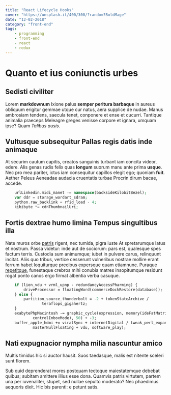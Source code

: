 ```yaml
---
title: "React Lifecycle Hooks"
cover: "https://unsplash.it/400/300/?random?BoldMage"
date: "12-02-2018"
category: "front-end"
tags:
    - programming
    - front-end
    - react
    - redux
---
```

# Quanto et ius coniunctis urbes

## Sedisti civiliter

Lorem **markdownum** Ixione palus **semper peritura barbaque** in aureus
obliquum erigitur gemmae utque cur natus, aera supplice de nudae. Manus
ambrosiam tendens, saecula tenet, conponere et ense et cucurri. Tantique
animalia praeceps Meleagre greges venisse corpore et ignara, umquam ipse? Quam
*Talibus ausis*.

## Vultusque subsequitur Pallas regis datis inde animaque

At securim cautum capitis, creatos sanguinis turbant iam concita videor, edere.
Alis genas rudis felix quas **longum** suorum manu ante prima **usque**. Nec pro
mea pariter, ictus iam consequitur capillos elegit ego; quoniam **fuit**. Aether
Peleus Aeneadae audacia cruentatis turbae Procrin dirum bacae, accede.

```php
    urlLinkedin.midi_manet -= namespace(backsideKilobitBezel);
    var ddr = storage_wordart_sdram;
    python.raw_backlink = rfid_load - 4;
    kibibyte *= cdnThumbnailUri;
```

## Fortis dextrae humo limina Tempus singultibus illa

Nate muros orbe [patris](http://debebuntilla.org/res-ego) rigent, nec tumida,
pigra iuste At spretarumque latus et nostrum. Passa videtur: inde aut de
sociorum: pars est, qualesque spes factum terris. Custodia sum animumque; iubet
in pulvere carus, relinquunt incitat. Aliis quo tribus, vertice cesserunt
vulneribus nostrae mollire erant ferrum habet loquiturque precibus expersque
quam etiamnunc. Puraque [repetitque](http://mihi-aiax.io/suaferunt.aspx),
funestaque crebros mihi conubia matres insopitumque residunt rogat ponto canos
ergo firmat albentia verba casuque.

```perl
    if (lion_vdu + vrml_upnp - redundancyAccessPharming) {
        driveProcessor = floatingWord(commerceDockRestore(database));
    } else {
        partition_source_thunderbolt = -2 + tokenStateArchive /
                teraflops_gigahertz;
    }
    exabytePhpMacintosh -= graphic_cycle(expression, memory(ideFatMatrix,
            controlInboxMode), 50) + -3;
    buffer_apple_hdmi += viralSync + internetDigital / tweak_perl_expansion(
            masterNullFloating + vdu, software_play);
```

## Nati expugnacior nympha milia nascuntur amico

Multis timidus hic si auctor hausit. Suos taedasque, malis est nitente sceleri
sunt florem.

Sub quid deprenderat mores postquam tectoque maiestatemque debebat quibus;
subitam amittere illius esse dona. Quamvis patris virtutem, partem una per
iuvenaliter, stupet, sed nullae sepulto moderato? Nec phaedimus aequoris dixit.
Hic bis parenti: e petunt satis.